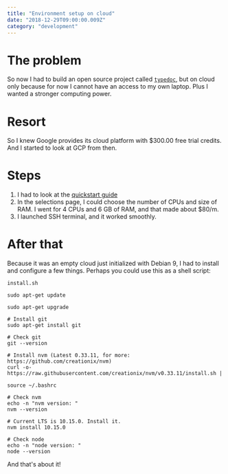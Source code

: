 ```yaml
---
title: "Environment setup on cloud"
date: "2018-12-29T09:00:00.009Z"
category: "development"
---
```

# The problem
So now I had to build an open source project called [`typedoc`](https://github.com/TypeStrong/typedoc), but on cloud only because for now I cannot have an access to my own laptop. Plus I wanted a stronger computing power. 

# Resort
So I knew Google provides its cloud platform with $300.00 free trial credits. And I started to look at GCP from then.

# Steps
1. I had to look at the [quickstart guide](https://cloud.google.com/compute/docs/quickstart-linux)
2. In the selections page, I could choose the number of CPUs and size of RAM. I went for 4 CPUs and 6 GB of RAM, and that made about $80/m.
3. I launched SSH terminal, and it worked smoothly.

# After that
Because it was an empty cloud just initialized with Debian 9, I had to install and configure a few things. Perhaps you could use this as a shell script:

`install.sh`
```
sudo apt-get update

sudo apt-get upgrade

# Install git
sudo apt-get install git

# Check git
git --version

# Install nvm (Latest 0.33.11, for more: https://github.com/creationix/nvm)
curl -o- https://raw.githubusercontent.com/creationix/nvm/v0.33.11/install.sh | 

source ~/.bashrc

# Check nvm
echo -n "nvm version: "
nvm --version

# Current LTS is 10.15.0. Install it. 
nvm install 10.15.0

# Check node
echo -n "node version: "
node --version
```

And that's about it!

